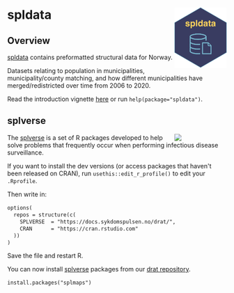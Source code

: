 # spldata <a href="https://docs.sykdomspulsen.no/spldata/"><img src="man/figures/logo.png" align="right" width="120" /></a>

## Overview 

[spldata](https://docs.sykdomspulsen.no/spldata/) contains preformatted structural data for Norway.

Datasets relating to population in municipalities, municipality/county matching, and how different municipalities have merged/redistricted over time from 2006 to 2020.

Read the introduction vignette [here](http://docs.sykdomspulsen.no/splmaps/articles/spldata.html) or run `help(package="spldata")`.

## splverse

<a href="https://docs.sykdomspulsen.no/packages.html"><img src="https://docs.sykdomspulsen.no/packages/splverse.png" align="right" width="120" /></a>

The [splverse](https://docs.sykdomspulsen.no/packages.html) is a set of R packages developed to help solve problems that frequently occur when performing infectious disease surveillance.

If you want to install the dev versions (or access packages that haven't been released on CRAN), run `usethis::edit_r_profile()` to edit your `.Rprofile`. 

Then write in:

```
options(
  repos = structure(c(
    SPLVERSE  = "https://docs.sykdomspulsen.no/drat/",
    CRAN      = "https://cran.rstudio.com"
  ))
)
```

Save the file and restart R.

You can now install [splverse](https://docs.sykdomspulsen.no/packages.html) packages from our [drat repository](https://docs.sykdomspulsen.no/drat/).

```
install.packages("splmaps")
```

